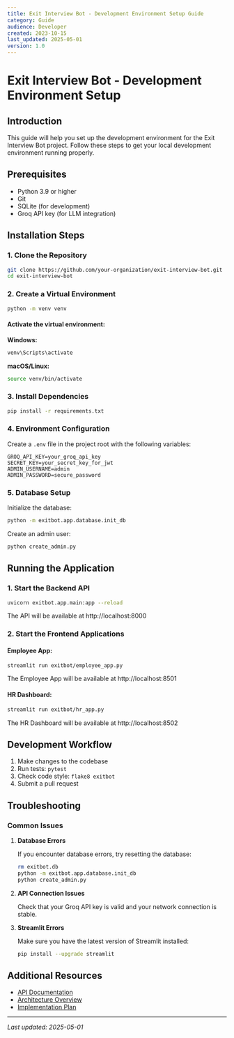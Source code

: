 ```yaml
---
title: Exit Interview Bot - Development Environment Setup Guide
category: Guide
audience: Developer
created: 2023-10-15
last_updated: 2025-05-01
version: 1.0
---
```


# Exit Interview Bot - Development Environment Setup

## Introduction

This guide will help you set up the development environment for the Exit Interview Bot project. Follow these steps to get your local development environment running properly.

## Prerequisites

- Python 3.9 or higher
- Git
- SQLite (for development)
- Groq API key (for LLM integration)

## Installation Steps

### 1. Clone the Repository

```bash
git clone https://github.com/your-organization/exit-interview-bot.git
cd exit-interview-bot
```

### 2. Create a Virtual Environment

```bash
python -m venv venv
```

#### Activate the virtual environment:

**Windows:**
```bash
venv\Scripts\activate
```

**macOS/Linux:**
```bash
source venv/bin/activate
```

### 3. Install Dependencies

```bash
pip install -r requirements.txt
```

### 4. Environment Configuration

Create a `.env` file in the project root with the following variables:

```
GROQ_API_KEY=your_groq_api_key
SECRET_KEY=your_secret_key_for_jwt
ADMIN_USERNAME=admin
ADMIN_PASSWORD=secure_password
```

### 5. Database Setup

Initialize the database:

```bash
python -m exitbot.app.database.init_db
```

Create an admin user:

```bash
python create_admin.py
```

## Running the Application

### 1. Start the Backend API

```bash
uvicorn exitbot.app.main:app --reload
```

The API will be available at http://localhost:8000

### 2. Start the Frontend Applications

#### Employee App:

```bash
streamlit run exitbot/employee_app.py
```

The Employee App will be available at http://localhost:8501

#### HR Dashboard:

```bash
streamlit run exitbot/hr_app.py
```

The HR Dashboard will be available at http://localhost:8502

## Development Workflow

1. Make changes to the codebase
2. Run tests: `pytest`
3. Check code style: `flake8 exitbot`
4. Submit a pull request

## Troubleshooting

### Common Issues

1. **Database Errors**
   
   If you encounter database errors, try resetting the database:
   
   ```bash
   rm exitbot.db
   python -m exitbot.app.database.init_db
   python create_admin.py
   ```

2. **API Connection Issues**
   
   Check that your Groq API key is valid and your network connection is stable.

3. **Streamlit Errors**
   
   Make sure you have the latest version of Streamlit installed:
   
   ```bash
   pip install --upgrade streamlit
   ```

## Additional Resources

- [API Documentation](../technical/api/api_reference.md)
- [Architecture Overview](../../planning/architecture/architecture_recommendations.md)
- [Implementation Plan](../../planning/implementation/implementation_plan.md)

---

*Last updated: 2025-05-01* 
